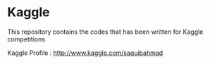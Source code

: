 # Kaggle

This repository contains the codes that has been written for Kaggle competitions

Kaggle Profile : http://www.kaggle.com/saquibahmad
